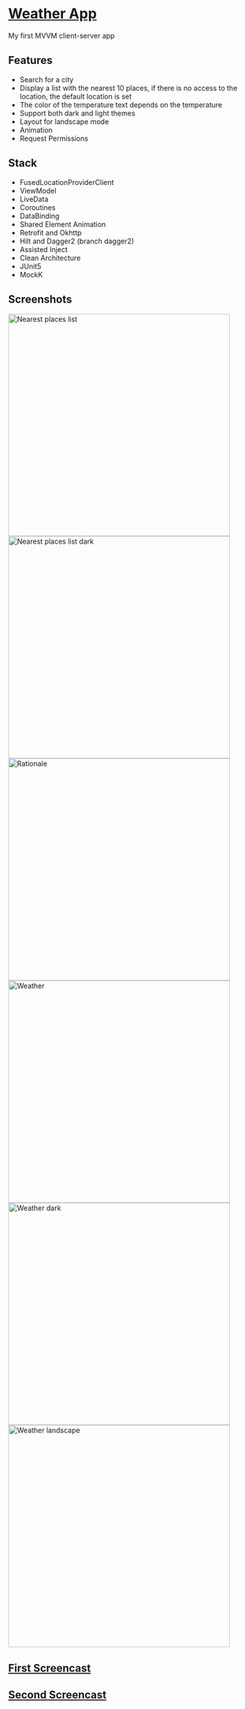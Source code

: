 # [Weather App](https://github.com/Elizav555/Weather_App) 
My first MVVM client-server app

## Features
- Search for a city
- Display a list with the nearest 10 places, if there is no access to the location, the default location is set
- The color of the temperature text depends on the temperature
- Support both dark and light themes
- Layout for landscape mode
- Animation
- Request Permissions

## Stack
- FusedLocationProviderClient
- ViewModel
- LiveData
- Coroutines
- DataBinding
- Shared Element Animation
- Retrofit and Okhttp
- Hilt and Dagger2 (branch dagger2)
- Assisted Inject
- Clean Architecture
- JUnit5
- MockK

## Screenshots 
<img src="https://user-images.githubusercontent.com/78415957/194027098-8182da5d-2681-40d8-b755-8a13539e9207.jpg" alt="Nearest places list" height="450"/>
<img src="https://user-images.githubusercontent.com/78415957/194027110-e3d9b5ea-d619-46d1-a705-e7307831b78e.jpg" alt="Nearest places list dark" height="450"/>
<img src="https://user-images.githubusercontent.com/78415957/194027107-b1b23981-a75c-47dc-979b-0ea4c340df01.jpg" alt="Rationale" height="450"/>
<img src="https://user-images.githubusercontent.com/78415957/194027120-4ea20618-322b-49df-bc45-ec608968c7f9.jpg" alt="Weather" height="450"/>
<img src="https://user-images.githubusercontent.com/78415957/194027113-4ecbf264-ffac-48f3-93ee-6f13d7fb5c30.jpg" alt="Weather dark" height="450"/>
<img src="https://user-images.githubusercontent.com/78415957/194027116-8236f202-364d-4924-adc1-f6a3418e9fa0.jpg" alt="Weather landscape" width="450"/>

## [First Screencast](https://user-images.githubusercontent.com/78415957/194026549-4eea857e-a978-4069-9f89-9c4a8a882d6f.mp4)
## [Second Screencast](https://user-images.githubusercontent.com/78415957/194026555-7f1612e1-de84-4ffd-9f91-6403b04ea0cd.mp4)
